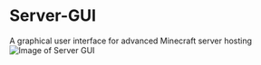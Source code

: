 # Server-GUI
A graphical user interface for advanced Minecraft server hosting 
![Image of Server GUI](http://www.demus-inbtergalactical.net/sample.png)
